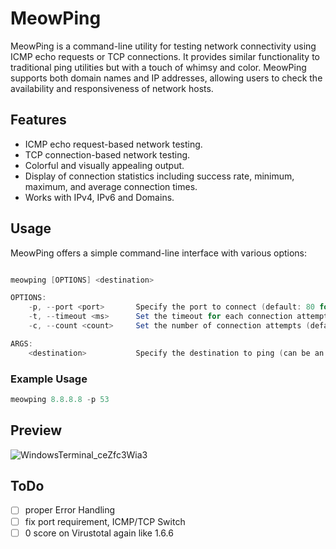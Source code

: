 # MeowPing

MeowPing is a command-line utility for testing network connectivity using ICMP echo requests or TCP connections. It provides similar functionality to traditional ping utilities but with a touch of whimsy and color. MeowPing supports both domain names and IP addresses, allowing users to check the availability and responsiveness of network hosts.

## Features

- ICMP echo request-based network testing.
- TCP connection-based network testing.
- Colorful and visually appealing output.
- Display of connection statistics including success rate, minimum, maximum, and average connection times.
- Works with IPv4, IPv6 and Domains.
## Usage

MeowPing offers a simple command-line interface with various options:

```powershell

meowping [OPTIONS] <destination>

OPTIONS:
    -p, --port <port>       Specify the port to connect (default: 80 for HTTP)
    -t, --timeout <ms>      Set the timeout for each connection attempt in milliseconds (default: 1000ms)
    -c, --count <count>     Set the number of connection attempts (default: 99999)

ARGS:
    <destination>           Specify the destination to ping (can be an IP address or domain name)


```

### Example Usage

```powershell
meowping 8.8.8.8 -p 53
```

## Preview

![WindowsTerminal_ceZfc3Wia3](https://github.com/Entytaiment25/meowping/assets/64799287/b4365dc0-70de-427b-b6a2-53d919aee4eb)

## ToDo
- [ ] proper Error Handling
- [ ] fix port requirement, ICMP/TCP Switch
- [ ] 0 score on Virustotal again like 1.6.6
